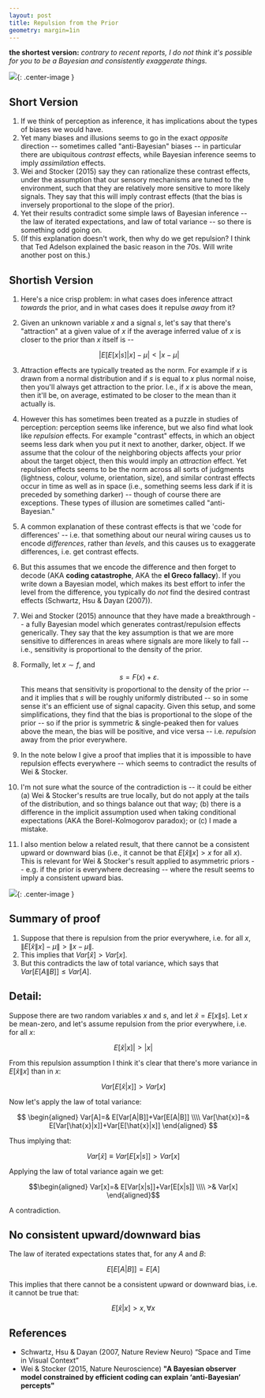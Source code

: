 ```yaml
---
layout: post
title: Repulsion from the Prior
geometry: margin=1in
---
```


**the shortest version:** *contrary to recent reports, I do not think it's possible for you to be a Bayesian and consistently exaggerate things.*

![](https://www.dropbox.com/s/sbodcv65vnzxey4/anni_albers_black_mountain_college.jpg?raw=1){: .center-image }

## Short Version

1. If we think of perception as inference, it has implications about the types of biases we would have.
2. Yet many biases and illusions seems to go in the exact *opposite* direction -- sometimes called "anti-Bayesian" biases -- in particular there are ubiquitous *contrast* effects, while Bayesian inference seems to imply *assimilation* effects.
3. Wei and Stocker (2015) say they can rationalize these contrast effects, under the assumption that our sensory mechanisms are tuned to the environment, such that they are relatively more sensitive to more likely signals. They say that this will imply contrast effects (that the bias is inversely proportional to the slope of the prior).
4. Yet their results contradict some simple laws of Bayesian inference -- the law of iterated expectations, and law of total variance -- so there is something odd going on.
5. (If this explanation doesn't work, then why do we get repulsion? I think that Ted Adelson explained the basic reason in the 70s. Will write another post on this.)

## Shortish Version

1. Here's a nice crisp problem: in what cases does inference attract *towards* the prior, and in what cases does it repulse *away* from it?
2. Given an unknown variable $x$ and a signal $s$, let's say that there's "attraction" at a given value of $x$ if the average inferred value of $x$ is closer to the prior than $x$ itself is --

    $$|E[E[x|s]|x]-\mu|<|x-\mu|$$

3. Attraction effects are typically treated as the norm. For example if $x$ is drawn from a normal distribution and if $s$ is equal to $x$ plus normal noise, then you'll always get attraction to the prior. I.e., if $x$ is above the mean, then it'll be, on average, estimated to be closer to the mean than it actually is.
4. However this has sometimes been treated as a puzzle in studies of perception: perception seems like inference, but we also find what look like *repulsion* effects. For example "contrast" effects, in which an object seems less dark when you put it next to another, darker, object. If we assume that the colour of the neighboring objects affects your prior about the target object, then this would imply an *attraction* effect. Yet repulsion effects seems to be the norm across all sorts of judgments (lightness, colour, volume, orientation, size), and similar contrast effects occur in time as well as in space (i.e., something seems less dark if it is preceded by something darker) -- though of course there are exceptions. These types of illusion are sometimes called "anti-Bayesian."
5. A common explanation of these contrast effects is that we 'code for differences' -- i.e. that something about our neural wiring causes us to encode *differences*, rather than *levels*, and this causes us to exaggerate differences, i.e. get contrast effects.
6. But this assumes that we encode the difference and then forget to decode (AKA **coding catastrophe**, AKA the **el Greco fallacy**). If you write down a Bayesian model, which makes its best effort to infer the level from the difference, you typically do *not* find the desired contrast effects (Schwartz, Hsu & Dayan (2007)).
5. Wei and Stocker (2015) announce that they have made a breakthrough -- a fully Bayesian model which generates contrast/repulsion effects generically. They say that the key assumption is that we are more sensitive to differences in areas where signals are more likely to fall -- i.e., sensitivity is proportional to the density of the prior.

6. Formally, let $x\sim f$, and
$$s=F(x)+\varepsilon.$$
 This means that sensitivity is proportional to the density of the prior -- and it implies that $s$ will be roughly uniformly distributed -- so in some sense it's an efficient use of signal capacity. Given this setup, and some simplifications, they find that the bias is proportional to the slope of the prior -- so if the prior is symmetric & single-peaked then for values above the mean, the bias will be positive, and vice versa -- i.e. *repulsion* away from the prior everywhere.
6. In the note below I give a proof that implies that it is impossible to have repulsion effects everywhere -- which seems to contradict the results of Wei & Stocker.
7. I'm not sure what the source of the contradiction is -- it could be either (a) Wei & Stocker's results are true locally, but do not apply at the tails of the distribution, and so things balance out that way; (b) there is a difference in the implicit assumption used when taking conditional expectations (AKA the Borel-Kolmogorov paradox); or (c) I made a mistake.
7. I also mention below a related result, that there cannot be a consistent upward or downward bias (i.e., it cannot be that $E[\hat{x}\|x]>x$ for all $x$). This is relevant for Wei & Stocker's result applied to asymmetric priors -- e.g. if the prior is everywhere decreasing -- where the result seems to imply a consistent upward bias.
<!-- 8. Finally I give an example of an analytic solution for $E[\hat{x}|x]$ (with uniform prior and $x$ and with $x=\ln x$), and show that  this seems to imply the opposite result as derived by Wei and Stocker. -->


![](https://www.dropbox.com/s/hwbeyp8ldrmwysp/rabbit.jpg?raw=1){: .center-image }

## Summary of proof

1. Suppose that there is repulsion from the prior everywhere, i.e. for all $x$, $\|E[\hat{x}\|x]-\mu\|>\|x-\mu\|$.
2. This implies that $Var[\hat{x}]>Var[x]$.
3. But this contradicts the law of total variance, which says that $Var[E[A\|B]]\leq Var[A]$.

## Detail:

Suppose there are two random variables $x$ and $s$, and let $\hat{x}=E[x\|s]$. Let $x$ be mean-zero, and let's assume repulsion from the prior everywhere, i.e. for all $x$:

$$
E[\hat{x}|x]|>|x|
$$

From this repulsion assumption I think it's clear that there's more variance in $E[\hat{x}\|x]$ than in $x$:

$$Var[E[\hat{x}|x]]>Var[x]$$

Now let's apply the law of total variance:

$$
\begin{aligned}
Var[A]=& E[Var[A|B]]+Var[E[A|B]] \\\\
Var[\hat{x}]=& E[Var[\hat{x}|x]]+Var[E[\hat{x}|x]]
\end{aligned}
$$

Thus implying that:

$$Var[\hat{x}]\equiv Var[E[x|s]]>Var[x]$$

Applying the law of total variance again we get:

$$\begin{aligned}
Var[x]=& E[Var[x|s]]+Var[E[x|s]] \\\\
      >& Var[x]
\end{aligned}$$

A contradiction.

## No consistent upward/downward bias

The law of iterated expectations states that, for any $A$ and $B$:

$$E[E[A|B]]=E[A]$$

This implies that there cannot be a consistent upward or downward bias, i.e. it cannot be true that:

$$E[\hat{x}|x]>x, \forall x$$

<!--
## An Additional Note

To figure out what's going on here the sensible thing is to set up a parametric model, and figure out which laws it obeys. I recently did something similar in my [note on Weber's law](http://tecunningham.github.io/2017/02/25/weber-fechner-law/). In the final section I show that, when $s=\ln x+e$, and $x$ is drawn from a uniform distribution, then there is no bias, i.e.: $$E[\hat{x}|x]=x$$
This doesn't fit Wei & Stocker's setup, but it would do if $x$ was drawn from a distribution with $f(x)=\frac{1}{x}$. But then the prior would be downward-sloping everywhere, and this would surely cause posteriors to shift downwards (i.e., lower values of $x$ are relatively more likely), i.e.:$$E[\hat{x}|x]<x$$
Which directly contradicts Wei & Stocker's prediction. (In this case, of course, the above inequality couldn't be true everywhere, it would violate the law of iterated expectations. So it means that if it was a proper prior, then the bias would go in the offsetting direction at either edge.)
-->

## References

- Schwartz, Hsu & Dayan (2007, Nature Review Neuro) “Space and Time in Visual Context”
- Wei & Stocker (2015, Nature Neuroscience) **"A Bayesian observer model constrained by efficient coding can explain ‘anti-Bayesian’ percepts"**
